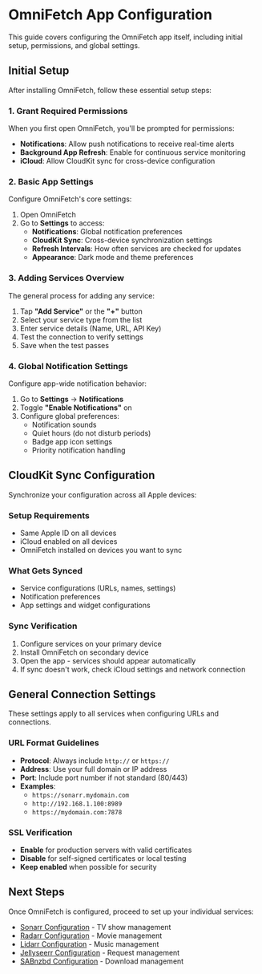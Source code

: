 # OmniFetch App Configuration

This guide covers configuring the OmniFetch app itself, including initial setup, permissions, and global settings.

## Initial Setup

After installing OmniFetch, follow these essential setup steps:

### 1. Grant Required Permissions

When you first open OmniFetch, you'll be prompted for permissions:

- **Notifications**: Allow push notifications to receive real-time alerts
- **Background App Refresh**: Enable for continuous service monitoring
- **iCloud**: Allow CloudKit sync for cross-device configuration

### 2. Basic App Settings

Configure OmniFetch's core settings:

1. Open OmniFetch
2. Go to **Settings** to access:
   - **Notifications**: Global notification preferences
   - **CloudKit Sync**: Cross-device synchronization settings
   - **Refresh Intervals**: How often services are checked for updates
   - **Appearance**: Dark mode and theme preferences

### 3. Adding Services Overview

The general process for adding any service:

1. Tap **"Add Service"** or the **"+"** button
2. Select your service type from the list
3. Enter service details (Name, URL, API Key)
4. Test the connection to verify settings
5. Save when the test passes

### 4. Global Notification Settings

Configure app-wide notification behavior:

1. Go to **Settings** → **Notifications**
2. Toggle **"Enable Notifications"** on
3. Configure global preferences:
   - Notification sounds
   - Quiet hours (do not disturb periods)
   - Badge app icon settings
   - Priority notification handling

## CloudKit Sync Configuration

Synchronize your configuration across all Apple devices:

### Setup Requirements

- Same Apple ID on all devices
- iCloud enabled on all devices
- OmniFetch installed on devices you want to sync

### What Gets Synced

- Service configurations (URLs, names, settings)
- Notification preferences
- App settings and widget configurations

### Sync Verification

1. Configure services on your primary device
2. Install OmniFetch on secondary device
3. Open the app - services should appear automatically
4. If sync doesn't work, check iCloud settings and network connection

## General Connection Settings

These settings apply to all services when configuring URLs and connections.

### URL Format Guidelines

- **Protocol**: Always include `http://` or `https://`
- **Address**: Use your full domain or IP address
- **Port**: Include port number if not standard (80/443)
- **Examples**:
  - `https://sonarr.mydomain.com`
  - `http://192.168.1.100:8989`
  - `https://mydomain.com:7878`

### SSL Verification

- **Enable** for production servers with valid certificates
- **Disable** for self-signed certificates or local testing
- **Keep enabled** when possible for security

## Next Steps

Once OmniFetch is configured, proceed to set up your individual services:

- [Sonarr Configuration](services/sonarr.md) - TV show management
- [Radarr Configuration](services/radarr.md) - Movie management
- [Lidarr Configuration](services/lidarr.md) - Music management
- [Jellyseerr Configuration](services/jellyseerr.md) - Request management
- [SABnzbd Configuration](services/sabnzbd.md) - Download management